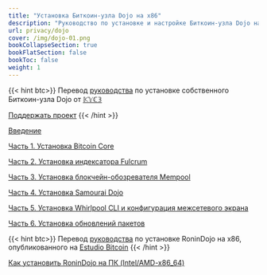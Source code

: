 ```yaml
---
title: "Установка Биткоин-узла Dojo на x86"
description: "Руководство по установке и настройке Биткоин-узла Dojo на ПК (Intel/AMD-x86_64)"
url: privacy/dojo
cover: /img/dojo-01.png
bookCollapseSection: true
bookFlatSection: false
bookToc: false
weight: 1
---
```


{{< hint btc>}}
Перевод [руководства](https://kyc3.life/dojo-x86-bitcoin-node-guide/) по установке собственного Биткоин-узла Dojo от [𝕂𝕐ℂ𝟛](https://twitter.com/KYCfree)

[Поддержать проект](/contribute/)
{{< /hint >}}

[Введение](/privacy/dojo-0)

[Часть 1. Установка Bitcoin Core](/privacy/dojo-1)

[Часть 2. Установка индексатора Fulcrum](/privacy/dojo-2)

[Часть 3. Установка блокчейн-обозревателя Mempool](/privacy/dojo-3)

[Часть 4. Установка Samourai Dojo](/privacy/dojo-4)

[Часть 5. Установка Whirlpool CLI и конфигурация межсетевого экрана](/privacy/dojo-5)

[Часть 6. Установка обновлений пакетов](/privacy/dojo-6)

{{< hint btc>}}
Перевод [руководства](https://estudiobitcoin.com/how-to-install-ronindojo-pc-intel-amd-x86_64/) по установке RoninDojo на x86, опубликованного на [Estudio Bitcoin](https://twitter.com/estudiobitcoin)
{{< /hint >}}

[Как установить RoninDojo на ПК (Intel/AMD-x86_64)](/privacy/dojo-7)
